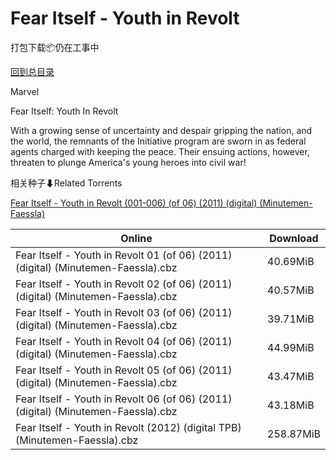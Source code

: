 # Fear Itself - Youth in Revolt

打包下载📦仍在工事中

[回到总目录](/Catalogs.md)

Marvel

Fear Itself: Youth In Revolt

With a growing sense of uncertainty and despair gripping the nation, and the world, the remnants of the Initiative program are sworn in as federal agents charged with keeping the peace. Their ensuing actions, however, threaten to plunge America's young heroes into civil war! 





相关种子⬇Related Torrents

[Fear Itself - Youth in Revolt (001-006) (of 06) (2011) (digital) (Minutemen-Faessla)](https://github.com/alicewish/markdown/blob/master/torrent/Fear-Itself---Youth-in-Revolt--001-006---of-06---2011---digital---Minutemen-Faessla.md)

Online | Download
--- | ---
Fear Itself - Youth in Revolt 01 (of 06) (2011) (digital) (Minutemen-Faessla).cbz | 40.69MiB
Fear Itself - Youth in Revolt 02 (of 06) (2011) (digital) (Minutemen-Faessla).cbz | 40.57MiB
Fear Itself - Youth in Revolt 03 (of 06) (2011) (digital) (Minutemen-Faessla).cbz | 39.71MiB
Fear Itself - Youth in Revolt 04 (of 06) (2011) (digital) (Minutemen-Faessla).cbz | 44.99MiB
Fear Itself - Youth in Revolt 05 (of 06) (2011) (digital) (Minutemen-Faessla).cbz | 43.47MiB
Fear Itself - Youth in Revolt 06 (of 06) (2011) (digital) (Minutemen-Faessla).cbz | 43.18MiB
Fear Itself - Youth in Revolt (2012) (digital TPB) (Minutemen-Faessla).cbz | 258.87MiB